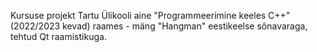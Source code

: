 Kursuse projekt Tartu Ülikooli aine "Programmeerimine keeles C++" (2022/2023 kevad) raames - mäng "Hangman" eestikeelse sõnavaraga, tehtud Qt raamistikuga.
